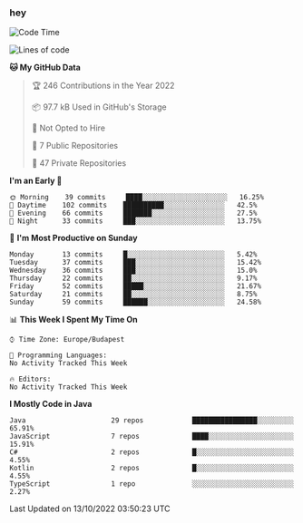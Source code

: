 ### hey

<!--START_SECTION:waka-->
![Code Time](http://img.shields.io/badge/Code%20Time-801%20hrs%2035%20mins-blue)

![Lines of code](https://img.shields.io/badge/From%20Hello%20World%20I%27ve%20Written-474%20Thousand%20lines%20of%20code-blue)

**🐱 My GitHub Data** 

> 🏆 246 Contributions in the Year 2022
 > 
> 📦 97.7 kB Used in GitHub's Storage 
 > 
> 🚫 Not Opted to Hire
 > 
> 📜 7 Public Repositories 
 > 
> 🔑 47 Private Repositories  
 > 
**I'm an Early 🐤** 

```text
🌞 Morning    39 commits     ████░░░░░░░░░░░░░░░░░░░░░   16.25% 
🌆 Daytime    102 commits    ██████████░░░░░░░░░░░░░░░   42.5% 
🌃 Evening    66 commits     ███████░░░░░░░░░░░░░░░░░░   27.5% 
🌙 Night      33 commits     ███░░░░░░░░░░░░░░░░░░░░░░   13.75%

```
📅 **I'm Most Productive on Sunday** 

```text
Monday       13 commits     █░░░░░░░░░░░░░░░░░░░░░░░░   5.42% 
Tuesday      37 commits     ███░░░░░░░░░░░░░░░░░░░░░░   15.42% 
Wednesday    36 commits     ███░░░░░░░░░░░░░░░░░░░░░░   15.0% 
Thursday     22 commits     ██░░░░░░░░░░░░░░░░░░░░░░░   9.17% 
Friday       52 commits     █████░░░░░░░░░░░░░░░░░░░░   21.67% 
Saturday     21 commits     ██░░░░░░░░░░░░░░░░░░░░░░░   8.75% 
Sunday       59 commits     ██████░░░░░░░░░░░░░░░░░░░   24.58%

```


📊 **This Week I Spent My Time On** 

```text
⌚︎ Time Zone: Europe/Budapest

💬 Programming Languages: 
No Activity Tracked This Week

🔥 Editors: 
No Activity Tracked This Week

```

**I Mostly Code in Java** 

```text
Java                     29 repos            ████████████████░░░░░░░░░   65.91% 
JavaScript               7 repos             ████░░░░░░░░░░░░░░░░░░░░░   15.91% 
C#                       2 repos             █░░░░░░░░░░░░░░░░░░░░░░░░   4.55% 
Kotlin                   2 repos             █░░░░░░░░░░░░░░░░░░░░░░░░   4.55% 
TypeScript               1 repo              ░░░░░░░░░░░░░░░░░░░░░░░░░   2.27%

```



 Last Updated on 13/10/2022 03:50:23 UTC
<!--END_SECTION:waka-->

